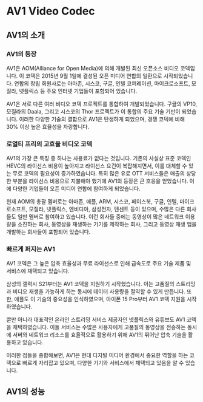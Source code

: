 # AV1 Video Codec

## AV1의 소개 

### AV1의 등장

AV1은 AOM(Alliance for Open Media)에 의해 개발된 최신 오픈소스 비디오 코덱입니다. 이 코덱은 2015년 9월 1일에 결성된 오픈 미디어 연합의 일환으로 시작되었습니다. 연합의 창립 회원사로는 아마존, 시스코, 구글, 인텔 코퍼레이션, 마이크로소프트, 모질라, 넷플릭스 등 주요 인터넷 기업들이 포함되어 있습니다.

AV1은 서로 다른 여러 비디오 코덱 프로젝트를 통합하여 개발되었습니다. 구글의 VP10, 모질라의 Daala, 그리고 시스코의 Thor 프로젝트가 이 통합의 주요 기술 기반이 되었습니다. 이러한 다양한 기술의 결합으로 AV1은 탄생하게 되었으며, 경쟁 코덱에 비해 30% 이상 높은 효율성을 자랑합니다.

### 로열티 프리의 고효율 비디오 코덱

AV1의 가장 큰 특징 중 하나는 사용료가 없다는 것입니다. 기존의 사실상 표준 코덱인 HEVC의 라이선스 비용이 높아지고 라이선스 요건이 복잡해지면서, 이를 대체할 수 있는 무료 코덱의 필요성이 증가하였습니다. 특히 많은 유료 OTT 서비스들은 매출의 상당한 부분을 라이선스 비용으로 지불해야 했기에 AV1의 등장은 큰 호응을 얻었습니다. 이에 다양한 기업들이 오픈 미디어 연합에 참여하게 되었습니다.

현재 AOM의 총괄 멤버로는 아마존, 애플, ARM, 시스코, 페이스북, 구글, 인텔, 마이크로소프트, 모질라, 넷플릭스, 엔비디아, 삼성전자, 텐센트 등이 있으며, 수많은 다른 회사들도 일반 멤버로 참여하고 있습니다. 이런 회사들 중에는 동영상이 많은 네트워크 이용량을 소진하는 회사, 동영상을 재생하는 기기를 제작하는 회사, 그리고 동영상 재생 앱을 개발하는 회사들이 포함되어 있습니다.

### 빠르게 퍼지는 AV1
AV1 코덱은 그 높은 압축 효율성과 무료 라이선스로 인해 급속도로 주요 기술 제품 및 서비스에 채택되고 있습니다.

삼성의 갤럭시 S21부터는 AV1 코덱을 지원하기 시작했습니다. 이는 고품질의 스트리밍과 비디오 재생을 가능하게 하는 동시에 데이터 사용량을 절약할 수 있게 만듭니다. 또한, 애플도 이 기술의 중요성을 인식하였으며, 아이폰 15 Pro부터 AV1 코덱 지원을 시작하였습니다.

뿐만 아니라 대표적인 온라인 스트리밍 서비스 제공자인 넷플릭스와 유튜브도 AV1 코덱을 채택하였습니다. 이들 서비스는 수많은 사용자에게 고품질의 동영상을 전송하는 동시에 서버와 네트워크 리소스를 효율적으로 활용하기 위해 AV1의 뛰어난 압축 기술을 활용하고 있습니다.

이러한 점들을 종합해보면, AV1은 현대 디지털 미디어 환경에서 중요한 역할을 하는 코덱으로 빠르게 자리잡고 있으며, 다양한 기기와 서비스에서 채택되고 있음을 알 수 있습니다.

## AV1의 성능

